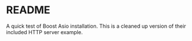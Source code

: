 # README

A quick test of Boost Asio installation.
This is a cleaned up version of their included
HTTP server example.



